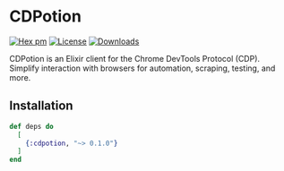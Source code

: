 # CDPotion

[![Hex pm](https://img.shields.io/hexpm/v/cdpotion.svg?style=flat)](https://hex.pm/packages/cdpotion)
[![License](https://img.shields.io/badge/License-MIT-blue.svg)](https://opensource.org/licenses/MIT)
[![Downloads](https://img.shields.io/hexpm/dt/cdpotion)](https://hex.pm/packages/cdpotion)

CDPotion is an Elixir client for the Chrome DevTools Protocol (CDP). Simplify interaction with browsers for automation, scraping, testing, and more.

## Installation

```elixir
def deps do
  [
    {:cdpotion, "~> 0.1.0"}
  ]
end
```
